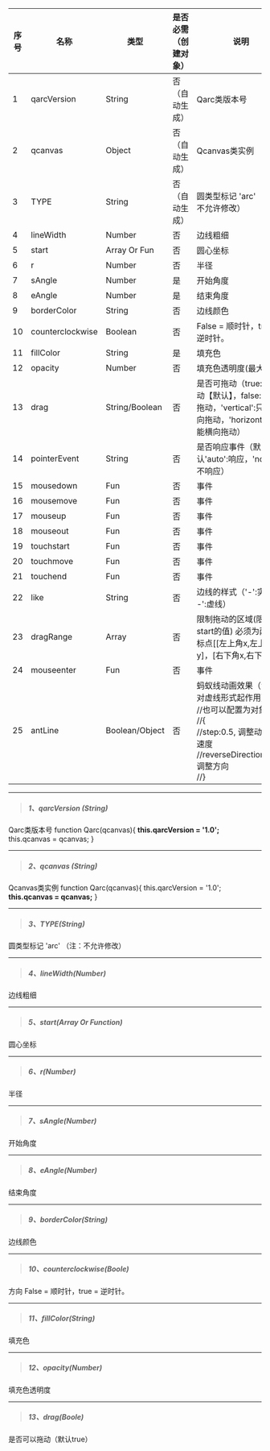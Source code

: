 序号|名称|类型|是否必需（创建对象）| 说明
---|---|---|---|---
1|qarcVersion|String|否（自动生成）| Qarc类版本号
2|qcanvas|Object|否（自动生成）| Qcanvas类实例
3|TYPE|String|否（自动生成）| 圆类型标记 'arc' （注：不允许修改）
4|lineWidth|Number|否| 边线粗细
5|start|Array Or Fun|否| 圆心坐标
6|r|Number| 否|半径
7|sAngle|Number|是| 开始角度
8|eAngle|Number|是| 结束角度
9|borderColor|String|否| 边线颜色
10|counterclockwise|Boolean|否| False = 顺时针，true = 逆时针。
11|fillColor|String|是|填充色
12|opacity|Number|否|填充色透明度(最大为1) 
13|drag|String/Boolean|否|是否可拖动（true:可拖动【默认】，false:不可拖动，'vertical':只可竖向拖动，'horizontal':可能横向拖动）
14|pointerEvent|String|否|是否响应事件（默认'auto':响应，'none':不响应）
15|mousedown|Fun|否|事件
16|mousemove|Fun|否|事件
17|mouseup|Fun|否|事件
18|mouseout|Fun|否|事件
19|touchstart|Fun|否|事件
20|touchmove|Fun|否|事件
21|touchend|Fun|否|事件
22|like|String|否|边线的样式（'-':实线 '--':虚线）
23|dragRange|Array|否|限制拖动的区域(限制start的值) 必须为两个坐标点[[左上角x,左上角y]，[右下角x,右下角y]]
24| mouseenter | Fun | 否 | 事件 
25| antLine | Boolean/Object | 否 | 蚂蚁线动画效果（注：只对虚线形式起作用）<br />//也可以配置为对象<br/>        //{<br/>        //step:0.5, 调整动画的速度<br/>        //reverseDirection:false   调整方向<br/>        //} 



***
> ##### 1、qarcVersion (String)
Qarc类版本号
function Qarc(qcanvas){
	**this.qarcVersion = '1.0';**
	this.qcanvas = qcanvas;
}

***
> ##### 2、qcanvas (String)
Qcanvas类实例
function Qarc(qcanvas){
	this.qarcVersion = '1.0';
	**this.qcanvas = qcanvas;**
}

***
> ##### 3、TYPE(String)
圆类型标记 'arc' （注：不允许修改）

***
> ##### 4、lineWidth(Number)
边线粗细

***
> ##### 5、start(Array Or Function)
圆心坐标

***
> ##### 6、r(Number)
半径

***
> ##### 7、sAngle(Number)
开始角度 

***
> ##### 8、eAngle(Number)
结束角度 

***
> ##### 9、borderColor(String)
边线颜色

***
> ##### 10、counterclockwise(Boole)
方向 False = 顺时针，true = 逆时针。

***
> ##### 11、fillColor(String)
填充色
***
> ##### 12、opacity(Number)
填充色透明度
***
> ##### 13、drag(Boole)
是否可以拖动（默认true）

